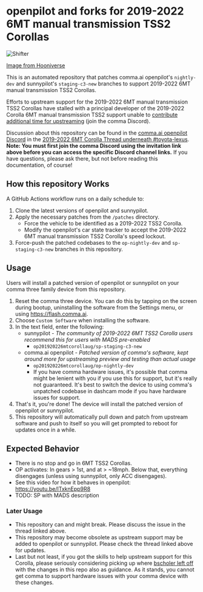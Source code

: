 # openpilot and forks for 2019-2022 6MT manual transmission TSS2 Corollas

![Shifter](https://github.com/user-attachments/assets/a7f471e8-0e70-4f9c-aac2-6d69815745ab)

[Image from Hooniverse](https://www.hooniverse.com/2020-toyota-corolla-is-all-about-savethemanuals-but-will-you-buy-it/)

This is an automated repository that patches comma.ai openpilot's `nightly-dev` and sunnypilot's `staging-c3-new` branches to support 2019-2022 6MT manual transmission TSS2 Corollas.

Efforts to upstream support for the 2019-2022 6MT manual transmission TSS2 Corollas have stalled with a principal developer of the 2019-2022 Corolla 6MT manual transmission TSS2 support unable to [contribute additional time for upstreaming](https://discord.com/channels/469524606043160576/1391211035796439163/1391232320790331472) (join the comma Discord).

Discussion about this repository can be found in the [comma.ai openpilot Discord](https://discord.comma.ai) in the [2019-2022 6MT Corolla Thread underneath #toyota-lexus](https://discord.com/channels/469524606043160576/1391211035796439163). **Note: You must first join the comma Discord using the invitation link above before you can access the specific Discord channel links.** If you have questions, please ask there, but not before reading this documentation, of course!

## How this repository Works

A GitHub Actions workflow runs on a daily schedule to:

1.  Clone the latest versions of openpilot and sunnypilot.
2.  Apply the necessary patches from the `/patches` directory.
    * Force the vehicle to be identified as a 2019-2022 TSS2 Corolla.
    * Modify the openpilot's car state tracker to accept the 2019-2022 6MT manual transmission TSS2 Corolla's speed lockout.
3.  Force-push the patched codebases to the `op-nightly-dev` and `sp-staging-c3-new` branches in this repository.

## Usage

Users will install a patched version of openpilot or sunnypilot on your comma three family device from this repository.

1. Reset the comma three device. You can do this by tapping on the screen during bootup, uninstalling the software from the Settings menu, or using https://flash.comma.ai.
2. Choose `Custom Software` when installing the software.
3. In the text field, enter the following:
   * sunnypilot - _The community of 2019-2022 6MT TSS2 Corolla users recommend this for users with MADS pre-enabled_
     * `op201920226mtcorollaug/sp-staging-c3-new`
   * comma.ai openpilot - _Patched version of comma's software, kept around more for upstreaming preview and testing than actual usage_
     * `op201920226mtcorollaug/op-nightly-dev`
     * If you have comma hardware issues, it's possible that comma might be lenient with you if you use this for support, but it's really not guaranteed. It's best to switch the device to using comma's unpatched codebase in dashcam mode if you have hardware issues for support.
5. That's it, you're done! The device will install the patched version of openpilot or sunnypilot.
6. This repository will automatically pull down and patch from upstream software and push to itself so you will get prompted to reboot for updates once in a while.

## Expected Behavior

* There is no stop and go in 6MT TSS2 Corollas.
* OP activates: In gears > 1st, and at > ~18mph. Below that, everything disengages (unless using sunnypilot, only ACC disengages).
* See this video for how it behaves in openpilot: https://youtu.be/ITxknEpp9R8
* TODO: SP with MADS description 

### Later Usage

* This repository can and might break. Please discuss the issue in the thread linked above.
* This repository may become obsolete as upstream support may be added to openpilot or sunnypilot. Please check the thread linked above for updates.
* Last but not least, if you got the skills to help upstream support for this Corolla, please seriously considering picking up where [bscholer left off](https://github.com/commaai/openpilot/pull/26872) with the changes in this repo also as guidance. As it stands, you cannot get comma to support hardware issues with your comma device with these changes.
